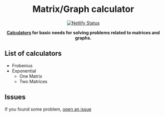 <div align="center">
<h1> Matrix/Graph calculator </h1>

[![Netlify Status](https://api.netlify.com/api/v1/badges/b3dea55f-9d4d-438b-a252-e92084b43b1e/deploy-status)](https://app.netlify.com/sites/matrix-graph-calculator/deploys)

**[Calculators](matrix-graph-calculator.netlify.app) for basic needs for solving problems related to matrices and graphs.**

</div>

## List of calculators

- Frobenius
- Exponential
  - One Matrix
  - Two Matrices

## Issues

If you found some problem, [open an issue](https://github.com/whoisYeshua/matrix-graph-calculator/issues/new/choose)

